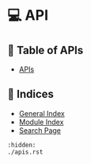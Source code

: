 # 💻 API

## 📖 Table of APIs

- [APIs](./apis.rst)

## 🔎 Indices

- [General Index](genindex)
- [Module Index](modindex)
- [Search Page](search)

```{toctree}
:hidden:
./apis.rst
```
